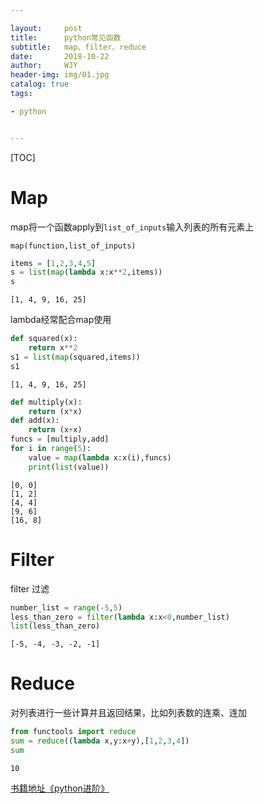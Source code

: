 ```yaml
---

layout:     post
title:      python常见函数
subtitle:   map、filter、reduce
date:       2018-10-22
author:     WJY
header-img: img/01.jpg
catalog: true
tags:

- python


---
```


[TOC]



# Map

map将一个函数apply到`list_of_inputs`输入列表的所有元素上

`map(function,list_of_inputs)`


```python
items = [1,2,3,4,5]
s = list(map(lambda x:x**2,items))
s
```




    [1, 4, 9, 16, 25]



lambda经常配合map使用


```python
def squared(x):
    return x**2
s1 = list(map(squared,items))
s1
```




    [1, 4, 9, 16, 25]




```python
def multiply(x):
    return (x*x)
def add(x):
    return (x+x)
funcs = [multiply,add]
for i in range(5):
    value = map(lambda x:x(i),funcs)
    print(list(value))
```

    [0, 0]
    [1, 2]
    [4, 4]
    [9, 6]
    [16, 8]


# Filter

filter 过滤


```python
number_list = range(-5,5)
less_than_zero = filter(lambda x:x<0,number_list)
list(less_than_zero)
```




    [-5, -4, -3, -2, -1]



# Reduce

对列表进行一些计算并且返回结果，比如列表数的连乘、连加


```python
from functools import reduce
sum = reduce((lambda x,y:x+y),[1,2,3,4])
sum
```




    10



[书籍地址《python进阶》](https://github.com/eastlakeside/interpy-zh)